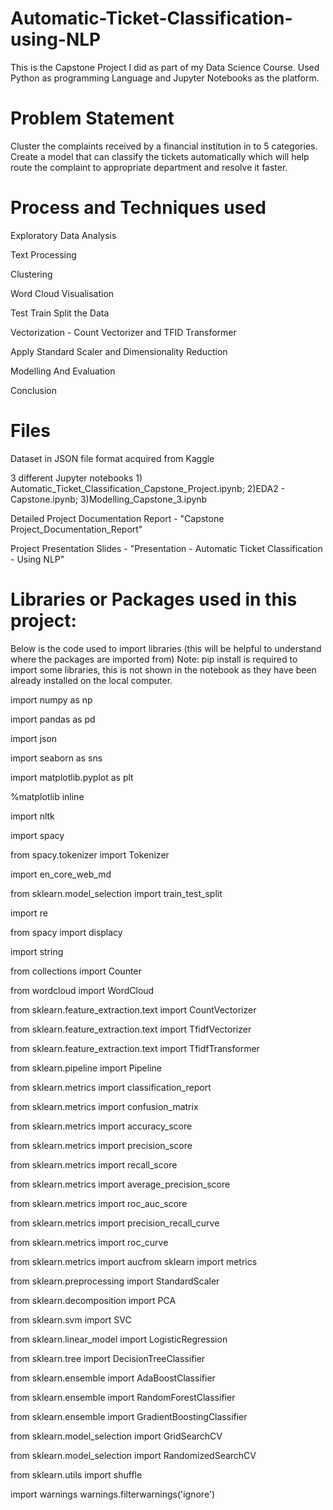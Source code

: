 # Automatic-Ticket-Classification-using-NLP
This is the Capstone Project I did as part of my Data Science Course. Used Python as programming Language and Jupyter Notebooks as the platform.

# Problem Statement
Cluster the complaints received by a financial institution in to 5 categories. Create a model that can classify the tickets automatically which will help route the complaint to appropriate department and resolve it faster.

# Process and Techniques used 
Exploratory Data Analysis

Text Processing

Clustering

Word Cloud Visualisation

Test Train Split the Data

Vectorization - Count Vectorizer and TFID Transformer

Apply Standard Scaler and Dimensionality Reduction

Modelling And Evaluation

Conclusion

# Files 
Dataset in JSON file format acquired from Kaggle

3 different Jupyter notebooks 1) Automatic_Ticket_Classification_Capstone_Project.ipynb; 2)EDA2 - Capstone.ipynb; 3)Modelling_Capstone_3.ipynb

Detailed Project Documentation Report - "Capstone Project_Documentation_Report"

Project Presentation Slides - "Presentation - Automatic Ticket Classification - Using NLP"


# Libraries or Packages used in this project:
Below is the code used to import libraries (this will be helpful to understand where the packages are imported from)
Note: pip install is required to import some libraries, this is not shown in the notebook as they have been already installed on the local computer.

import numpy as np

import pandas as pd

import json

import seaborn as sns

import matplotlib.pyplot as plt

%matplotlib inline

import nltk

import spacy

from spacy.tokenizer import Tokenizer

import en_core_web_md

from sklearn.model_selection import train_test_split

import re

from spacy import displacy

import string

from collections import Counter

from wordcloud import WordCloud

from sklearn.feature_extraction.text import CountVectorizer

from sklearn.feature_extraction.text import TfidfVectorizer

from sklearn.feature_extraction.text import TfidfTransformer

from sklearn.pipeline import Pipeline

from sklearn.metrics import classification_report

from sklearn.metrics import confusion_matrix

from sklearn.metrics import accuracy_score

from sklearn.metrics import precision_score

from sklearn.metrics import recall_score

from sklearn.metrics import average_precision_score

from sklearn.metrics import roc_auc_score

from sklearn.metrics import precision_recall_curve

from sklearn.metrics import roc_curve

from sklearn.metrics import aucfrom sklearn import metrics

from sklearn.preprocessing import StandardScaler

from sklearn.decomposition import PCA

from sklearn.svm import SVC

from sklearn.linear_model import LogisticRegression

from sklearn.tree import DecisionTreeClassifier

from sklearn.ensemble import AdaBoostClassifier

from sklearn.ensemble import RandomForestClassifier

from sklearn.ensemble import GradientBoostingClassifier

from sklearn.model_selection import GridSearchCV

from sklearn.model_selection import RandomizedSearchCV

from sklearn.utils import shuffle

import warnings
warnings.filterwarnings('ignore')

